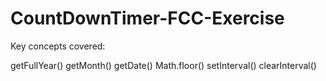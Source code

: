 # CountDownTimer-FCC-Exercise

Key concepts covered:

getFullYear()
getMonth()
getDate()
Math.floor()
setInterval()
clearInterval()
